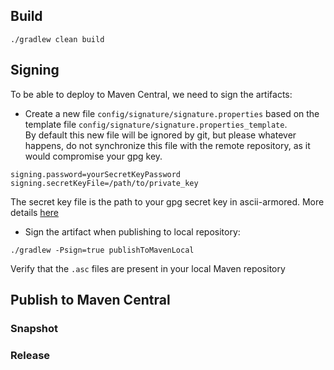 ## Build

```
./gradlew clean build
```

## Signing

To be able to deploy to Maven Central, we need to sign the artifacts:
* Create a new file `config/signature/signature.properties` based on the template file `config/signature/signature.properties_template`.<br />
By default this new file will be ignored by git, but please whatever happens, do not synchronize this file with the remote repository, as it would compromise your gpg key.
```properties
signing.password=yourSecretKeyPassword
signing.secretKeyFile=/path/to/private_key
```
The secret key file is the path to your gpg secret key in ascii-armored.
More details [here](https://docs.gradle.org/current/userguide/signing_plugin.html)
* Sign the artifact when publishing to local repository:
```
./gradlew -Psign=true publishToMavenLocal
```
Verify that the `.asc` files are present in your local Maven repository

## Publish to Maven Central

### Snapshot

### Release